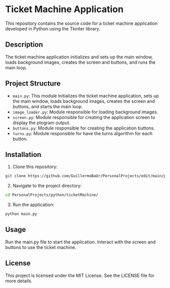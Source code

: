 # Ticket Machine Application

This repository contains the source code for a ticket machine application developed in Python using the Tkinter library.

## Description

The ticket machine application initializes and sets up the main window, loads background images, creates the screen and buttons, and runs the main loop.

## Project Structure

- `main.py`: This module initializes the ticket machine application, sets up the main window, loads background images, creates the screen and buttons, and starts the main loop.
- `image_loader.py`: Module responsible for loading background images.
- `screen.py`: Module responsible for creating the application screen to display the ptogram output.
- `buttons.py`: Module responsible for creating the application buttons.
- `turns.py`: Module responsible for have the turns algorithm for each button.

## Installation

1. Clone this repository:
```bash
git clone https://github.com/GuillermoBaUr/PersonalProjects/edit/main/python/ticketMachine/
```
   
2. Navigate to the project directory:
```bash
cd PersonalProjects/python/ticketMachine/
```

3. Run the application:
```bash
python main.py
```

## Usage
Run the main.py file to start the application.
Interact with the screen and buttons to use the ticket machine.

## License
This project is licensed under the MIT License. See the LICENSE file for more details.


